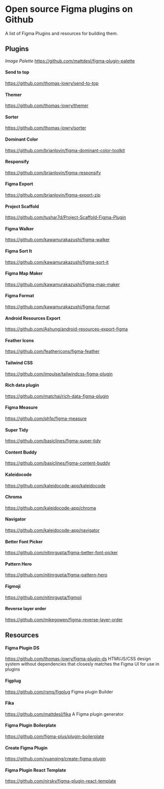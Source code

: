 # Open source Figma plugins on Github
A list of Figma Plugins and resources for building them.

## Plugins

*Image Palette*
https://github.com/mattdesl/figma-plugin-palette

#### Send to top
https://github.com/thomas-lowry/send-to-top

#### Themer
https://github.com/thomas-lowry/themer

#### Sorter
https://github.com/thomas-lowry/sorter

#### Dominant Color
https://github.com/brianlovin/figma-dominant-color-toolkit

#### Responsify
https://github.com/brianlovin/figma-responsify

#### Figma Export
https://github.com/brianlovin/figma-export-zip

#### Project Scaffold
https://github.com/tushar7d/Project-Scaffold-Figma-Plugin

#### Figma Walker
https://github.com/kawamurakazushi/figma-walker

#### Figma Sort It
https://github.com/kawamurakazushi/figma-sort-it

#### Figma Map Maker
https://github.com/kawamurakazushi/figma-map-maker

#### Figma Format
https://github.com/kawamurakazushi/figma-format

#### Android Resources Export
https://github.com/Ashung/android-resources-export-figma

#### Feather Icons
https://github.com/feathericons/figma-feather

#### Tailwind CSS 
https://github.com/impulse/tailwindcss-figma-plugin

#### Rich data plugin
https://github.com/matchai/rich-data-figma-plugin

#### Figma Measure
https://github.com/ph1p/figma-measure

#### Super Tidy
https://github.com/basiclines/figma-super-tidy

#### Content Buddy
https://github.com/basiclines/figma-content-buddy

#### Kaleidocode
https://github.com/kaleidocode-app/kaleidocode

#### Chroma
https://github.com/kaleidocode-app/chroma

#### Navigator
https://github.com/kaleidocode-app/navigator

#### Better Font Picker
https://github.com/nitinrgupta/figma-better-font-picker

#### Pattern Hero
https://github.com/nitinrgupta/figma-pattern-hero

#### Figmoji
https://github.com/nitinrgupta/figmoji

#### Reverse layer order
https://github.com/mikegowen/figma-reverse-layer-order



## Resources

#### Figma Plugin DS
https://github.com/thomas-lowry/figma-plugin-ds
HTMl/JS/CSS design system without dependencies that closesly matches the Figma UI for use in plugins

#### Figplug
https://github.com/rsms/figplug
Figma plugin Builder

#### Fika
https://github.com/mattdesl/fika
A Figma plugin generator

#### Figma Plugin Boilerplate
https://github.com/figma-plus/plugin-boilerplate

#### Create Figma Plugin
https://github.com/yuanqing/create-figma-plugin

#### Figma Plugin React Template
https://github.com/nirsky/figma-plugin-react-template
